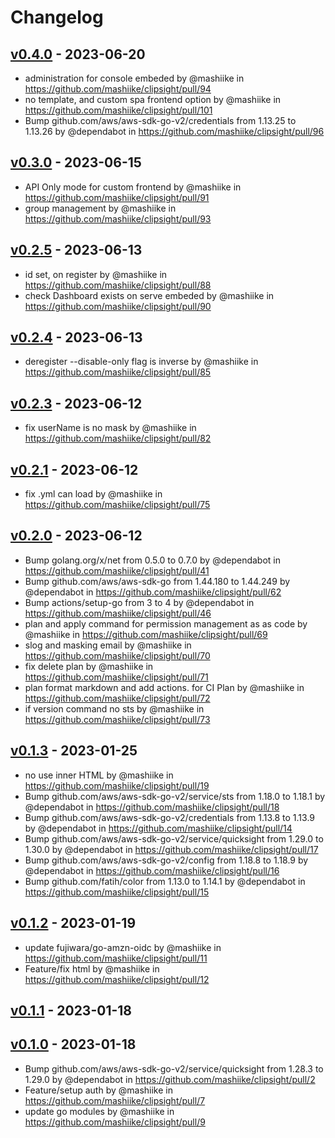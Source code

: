 # Changelog
## [v0.4.0](https://github.com/mashiike/clipsight/compare/v0.3.0...v0.4.0) - 2023-06-20
- administration for console embeded by @mashiike in https://github.com/mashiike/clipsight/pull/94
- no template, and custom spa frontend option by @mashiike in https://github.com/mashiike/clipsight/pull/101
- Bump github.com/aws/aws-sdk-go-v2/credentials from 1.13.25 to 1.13.26 by @dependabot in https://github.com/mashiike/clipsight/pull/96

## [v0.3.0](https://github.com/mashiike/clipsight/compare/v0.2.5...v0.3.0) - 2023-06-15
- API Only mode for custom frontend by @mashiike in https://github.com/mashiike/clipsight/pull/91
- group management by @mashiike in https://github.com/mashiike/clipsight/pull/93

## [v0.2.5](https://github.com/mashiike/clipsight/compare/v0.2.4...v0.2.5) - 2023-06-13
- id set, on register by @mashiike in https://github.com/mashiike/clipsight/pull/88
- check Dashboard exists on serve embeded by @mashiike in https://github.com/mashiike/clipsight/pull/90

## [v0.2.4](https://github.com/mashiike/clipsight/compare/v0.2.3...v0.2.4) - 2023-06-13
- deregister --disable-only flag is inverse by @mashiike in https://github.com/mashiike/clipsight/pull/85

## [v0.2.3](https://github.com/mashiike/clipsight/compare/v0.2.2...v0.2.3) - 2023-06-12
- fix userName is no mask by @mashiike in https://github.com/mashiike/clipsight/pull/82

## [v0.2.1](https://github.com/mashiike/clipsight/compare/v0.2.0...v0.2.1) - 2023-06-12
- fix .yml can load by @mashiike in https://github.com/mashiike/clipsight/pull/75

## [v0.2.0](https://github.com/mashiike/clipsight/compare/v0.1.3...v0.2.0) - 2023-06-12
- Bump golang.org/x/net from 0.5.0 to 0.7.0 by @dependabot in https://github.com/mashiike/clipsight/pull/41
- Bump github.com/aws/aws-sdk-go from 1.44.180 to 1.44.249 by @dependabot in https://github.com/mashiike/clipsight/pull/62
- Bump actions/setup-go from 3 to 4 by @dependabot in https://github.com/mashiike/clipsight/pull/46
- plan and apply command for permission management as as code by @mashiike in https://github.com/mashiike/clipsight/pull/69
- slog and masking email by @mashiike in https://github.com/mashiike/clipsight/pull/70
- fix delete plan by @mashiike in https://github.com/mashiike/clipsight/pull/71
- plan format markdown and add actions. for CI Plan by @mashiike in https://github.com/mashiike/clipsight/pull/72
- if version command no sts by @mashiike in https://github.com/mashiike/clipsight/pull/73

## [v0.1.3](https://github.com/mashiike/clipsight/compare/v0.1.2...v0.1.3) - 2023-01-25
- no use inner HTML by @mashiike in https://github.com/mashiike/clipsight/pull/19
- Bump github.com/aws/aws-sdk-go-v2/service/sts from 1.18.0 to 1.18.1 by @dependabot in https://github.com/mashiike/clipsight/pull/18
- Bump github.com/aws/aws-sdk-go-v2/credentials from 1.13.8 to 1.13.9 by @dependabot in https://github.com/mashiike/clipsight/pull/14
- Bump github.com/aws/aws-sdk-go-v2/service/quicksight from 1.29.0 to 1.30.0 by @dependabot in https://github.com/mashiike/clipsight/pull/17
- Bump github.com/aws/aws-sdk-go-v2/config from 1.18.8 to 1.18.9 by @dependabot in https://github.com/mashiike/clipsight/pull/16
- Bump github.com/fatih/color from 1.13.0 to 1.14.1 by @dependabot in https://github.com/mashiike/clipsight/pull/15

## [v0.1.2](https://github.com/mashiike/clipsight/compare/v0.1.1...v0.1.2) - 2023-01-19
- update fujiwara/go-amzn-oidc by @mashiike in https://github.com/mashiike/clipsight/pull/11
- Feature/fix html by @mashiike in https://github.com/mashiike/clipsight/pull/12

## [v0.1.1](https://github.com/mashiike/clipsight/compare/v0.1.0...v0.1.1) - 2023-01-18

## [v0.1.0](https://github.com/mashiike/clipsight/commits/v0.1.0) - 2023-01-18
- Bump github.com/aws/aws-sdk-go-v2/service/quicksight from 1.28.3 to 1.29.0 by @dependabot in https://github.com/mashiike/clipsight/pull/2
- Feature/setup auth by @mashiike in https://github.com/mashiike/clipsight/pull/7
- update go modules by @mashiike in https://github.com/mashiike/clipsight/pull/9
